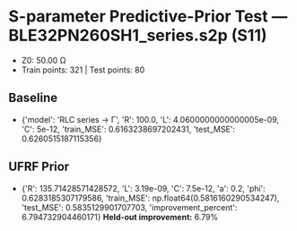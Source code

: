 # S-parameter Predictive-Prior Test — BLE32PN260SH1_series.s2p (S11)
- Z0: 50.00 Ω
- Train points: 321  |  Test points: 80

## Baseline
- {'model': 'RLC series -> Γ', 'R': 100.0, 'L': 4.0600000000000005e-09, 'C': 5e-12, 'train_MSE': 0.6163238697202431, 'test_MSE': 0.6260515187115356}

## UFRF Prior
- {'R': 135.71428571428572, 'L': 3.19e-09, 'C': 7.5e-12, 'a': 0.2, 'phi': 0.6283185307179586, 'train_MSE': np.float64(0.5816160290534247), 'test_MSE': 0.5835129901707703, 'improvement_percent': 6.794732904460171}
**Held-out improvement:** 6.79%